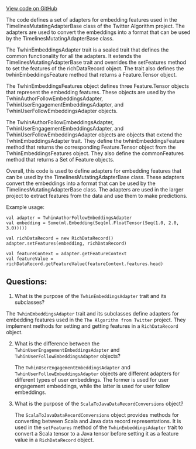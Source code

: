[View code on GitHub](https://github.com/misbahsy/the-algorithm/home-mixer/server/src/main/scala/com/twitter/home_mixer/functional_component/feature_hydrator/adapters/twhin_embeddings/TwhinEmbeddingsAdapter.scala)

The code defines a set of adapters for embedding features used in the TimelinesMutatingAdapterBase class of the Twitter Algorithm project. The adapters are used to convert the embeddings into a format that can be used by the TimelinesMutatingAdapterBase class. 

The TwhinEmbeddingsAdapter trait is a sealed trait that defines the common functionality for all the adapters. It extends the TimelinesMutatingAdapterBase trait and overrides the setFeatures method to set the features of the richDataRecord object. The trait also defines the twhinEmbeddingsFeature method that returns a Feature.Tensor object.

The TwhinEmbeddingsFeatures object defines three Feature.Tensor objects that represent the embedding features. These objects are used by the TwhinAuthorFollowEmbeddingsAdapter, TwhinUserEngagementEmbeddingsAdapter, and TwhinUserFollowEmbeddingsAdapter objects.

The TwhinAuthorFollowEmbeddingsAdapter, TwhinUserEngagementEmbeddingsAdapter, and TwhinUserFollowEmbeddingsAdapter objects are objects that extend the TwhinEmbeddingsAdapter trait. They define the twhinEmbeddingsFeature method that returns the corresponding Feature.Tensor object from the TwhinEmbeddingsFeatures object. They also define the commonFeatures method that returns a Set of Feature objects.

Overall, this code is used to define adapters for embedding features that can be used by the TimelinesMutatingAdapterBase class. These adapters convert the embeddings into a format that can be used by the TimelinesMutatingAdapterBase class. The adapters are used in the larger project to extract features from the data and use them to make predictions. 

Example usage:

```
val adapter = TwhinAuthorFollowEmbeddingsAdapter
val embedding = Some(ml.Embedding(Seq(ml.FloatTensor(Seq(1.0, 2.0, 3.0)))))

val richDataRecord = new RichDataRecord()
adapter.setFeatures(embedding, richDataRecord)

val featureContext = adapter.getFeatureContext
val featureValue = richDataRecord.getFeatureValue(featureContext.features.head)
```
## Questions: 
 1. What is the purpose of the `TwhinEmbeddingsAdapter` trait and its subclasses?
   
   The `TwhinEmbeddingsAdapter` trait and its subclasses define adapters for embedding features used in the `The Algorithm from Twitter` project. They implement methods for setting and getting features in a `RichDataRecord` object.

2. What is the difference between the `TwhinUserEngagementEmbeddingsAdapter` and `TwhinUserFollowEmbeddingsAdapter` objects?
   
   The `TwhinUserEngagementEmbeddingsAdapter` and `TwhinUserFollowEmbeddingsAdapter` objects are different adapters for different types of user embeddings. The former is used for user engagement embeddings, while the latter is used for user follow embeddings.

3. What is the purpose of the `ScalaToJavaDataRecordConversions` object?
   
   The `ScalaToJavaDataRecordConversions` object provides methods for converting between Scala and Java data record representations. It is used in the `setFeatures` method of the `TwhinEmbeddingsAdapter` trait to convert a Scala tensor to a Java tensor before setting it as a feature value in a `RichDataRecord` object.